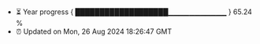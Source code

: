 - ⏳ Year progress { ███████████████████▁▁▁▁▁▁▁▁▁▁▁ } 65.24 %
- ⏰ Updated on Mon, 26 Aug 2024 18:26:47 GMT

